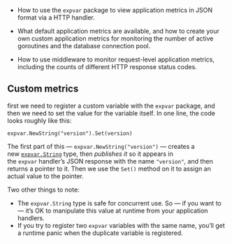 - How to use the `expvar` package to view application metrics in JSON format via a HTTP handler.
    
- What default application metrics are available, and how to create your own custom application metrics for monitoring the number of active goroutines and the database connection pool.
    
- How to use middleware to monitor request-level application metrics, including the counts of different HTTP response status codes.

## Custom metrics

first we need to register a custom variable with the `expvar` package, and then we need to set the value for the variable itself. In one line, the code looks roughly like this:

`expvar.NewString("version").Set(version)`

The first part of this — `expvar.NewString("version")` — creates a new [`expvar.String`](https://golang.org/pkg/expvar/#String) type, then _publishes it_ so it appears in the `expvar` handler’s JSON response with the name `"version"`, and then returns a pointer to it. Then we use the `Set()` method on it to assign an actual value to the pointer.

Two other things to note:

- The `expvar.String` type is safe for concurrent use. So — if you want to — it’s OK to manipulate this value at runtime from your application handlers.
- If you try to register two `expvar` variables with the same name, you’ll get a runtime panic when the duplicate variable is registered.